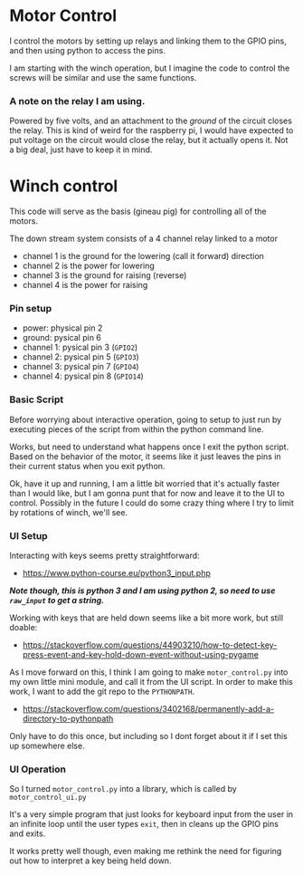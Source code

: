 # Motor Control

I control the motors by setting up relays and linking them to the GPIO pins, and then using python to access the pins.

I am starting with the winch operation, but I imagine the code to control the screws will be similar and use the same functions.

### A note on the relay I am using.

Powered by five volts, and an attachment to the *ground* of the circuit closes the relay.  This is kind of weird for the raspberry pi, I would have expected to put voltage on the circuit would close the relay, but it actually opens it.  Not a big deal, just have to keep it in mind.

# Winch control

This code will serve as the basis (gineau pig) for controlling all of the motors.

The down stream system consists of a 4 channel relay linked to a motor

 - channel 1 is the ground for the lowering (call it forward) direction
 - channel 2 is the power for lowering 
 - channel 3 is the ground for raising (reverse)
 - channel 4 is the power for raising

### Pin setup

 - power: physical pin 2
 - ground: pysical pin 6
 - channel 1: pysical pin 3 (`GPIO2`) 
 - channel 2: pysical pin 5 (`GPIO3`) 
 - channel 3: pysical pin 7 (`GPIO4`) 
 - channel 4: pysical pin 8 (`GPIO14`) 

### Basic Script

Before worrying about interactive operation, going to setup to just run by executing pieces of the script from within the python command line.

Works, but need to understand what happens once I exit the python script.  Based on the behavior of the motor, it seems like it just leaves the pins in their current status when you exit python.

Ok, have it up and running, I am a little bit worried that it's actually faster than I would like, but I am gonna punt that for now and leave it to the UI to control.  Possibly in the future I could do some crazy thing where I try to limit by rotations of winch, we'll see.

### UI Setup

Interacting with keys seems pretty straightforward:

 - https://www.python-course.eu/python3_input.php

***Note though, this is python 3 and I am using python 2, so need to use `raw_input` to get a string.***
 
Working with keys that are held down seems like a bit more work, but still doable:

 - https://stackoverflow.com/questions/44903210/how-to-detect-key-press-event-and-key-hold-down-event-without-using-pygame
 
As I move forward on this, I think I am going to make `motor_control.py` into my own little mini module, and call it from the UI script.  In order to make this work, I want to add the git repo to the `PYTHONPATH`.

 - https://stackoverflow.com/questions/3402168/permanently-add-a-directory-to-pythonpath

Only have to do this once, but including so I dont forget about it if I set this up somewhere else.

### UI Operation

So I turned `motor_control.py` into a library, which is called by `motor_control_ui.py`

It's a very simple program that just looks for keyboard input from the user in an infinite loop until the user types `exit`, then in cleans up the GPIO pins and exits.

It works pretty well though, even making me rethink the need for figuring out how to interpret a key being held down.









